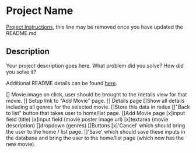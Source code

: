 # Project Name

[Project Instructions](./INSTRUCTIONS.md), this line may be removed once you have updated the README.md

## Description

Your project description goes here. What problem did you solve? How did you solve it?

Additional README details can be found [here](https://github.com/PrimeAcademy/readme-template/blob/master/README.md).




[] Movie image on click, user should be brought to the /details view for that movie.
[] Setup link to "Add Movie" page.
[] Details page
    []Show all details including all genres for the selected movie.
        []Store this data in redux
    []"Back to list" button that takes user to home/list page.
[]Add Movie page
    [x]input field (title)
    [x]input field (movie poster image url)
    [x]textarea (movie description)
    []dropdown (genres)
    []Buttons
        [x]'Cancel' which should bring the user to the home / list page.
        []'Save' which should save these inputs in the database and bring the user to the home/list page (which now has the new movie).
